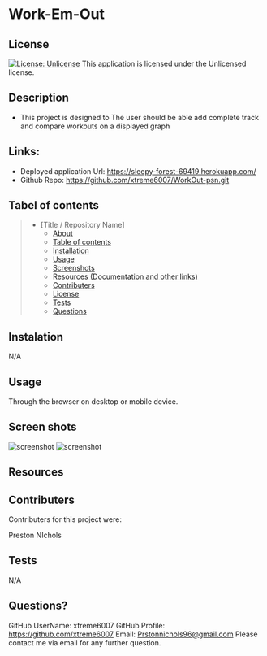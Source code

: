 # Work-Em-Out

  ## License
  [![License: Unlicense](https://img.shields.io/badge/license-Unlicense-blue.svg)](http://unlicense.org/)
  This application is licensed under the Unlicensed license.

  

  ## Description 
  * This project is designed to The user should be able add complete track and compare workouts on a displayed graph




  ## Links:

  * Deployed application Url: https://sleepy-forest-69419.herokuapp.com/
  * Github Repo: https://github.com/xtreme6007/WorkOut-psn.git
  
  ## Tabel of contents


> * [Title / Repository Name]
>   * [About](#about)
>   * [Table of contents](#tabel-of-contents)
>   * [Installation](#installation)
>   * [Usage](#usage)
>   * [Screenshots](#sceenshots)
>   * [Resources (Documentation and other links)](#resources)
>   * [Contributers](#contributers)
>   * [License](#license)
>   * [Tests](#tests)
>   * [Questions](#questions)



## Instalation

N/A



## Usage

 Through the browser on desktop or mobile device.





## Screen shots
![screenshot](/assets/imgs/Workout1.png)
![screenshot](/assets/imgs/Workout2.png)





## Resources




## Contributers
Contributers for this project were:

Preston NIchols


## Tests

N/A

## Questions?
GitHub UserName: xtreme6007
GitHub Profile: https://github.com/xtreme6007
Email: Prstonnichols96@gmail.com
Please contact me via email for any further question.
